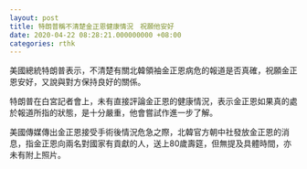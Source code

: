 ```yaml
---
layout: post
title: 特朗普稱不清楚金正恩健康情況　祝願他安好
date: 2020-04-22 08:28:21.000000000 +08:00
categories: rthk
---
```


美國總統特朗普表示，不清楚有關北韓領袖金正恩病危的報道是否真確，祝願金正恩安好，又說與對方保持良好的關係。

特朗普在白宮記者會上，未有直接評論金正恩的健康情況，表示金正恩如果真的處於報道所指的狀態，是十分嚴重，他會嘗試作進一步了解。

美國傳媒傳出金正恩接受手術後情況危急之際，北韓官方朝中社發放金正恩的消息，指金正恩向兩名對國家有貢獻的人，送上80歲壽筵，但無提及具體時間，亦未有附上照片。
